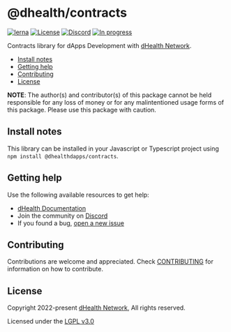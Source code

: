 # @dhealth/contracts

[![lerna](https://img.shields.io/badge/maintained%20with-lerna-cc00ff.svg)](https://lerna.js.org/)
[![License](https://img.shields.io/badge/License-LGPL%203.0%20only-blue.svg)][license]
[![Discord](https://img.shields.io/badge/chat-on%20discord-green.svg)][discord]
[![In progress](https://img.shields.io/badge/Status-In%20progress-2b00ff.svg)](CONTRIBUTING.md#project-status)

Contracts library for dApps Development with [dHealth Network][parent-url].

- [Install notes](#install-notes)
- [Getting help](#getting-help)
- [Contributing](#contributing)
- [License](#license)

**NOTE**: The author(s) and contributor(s) of this package cannot be held responsible for any loss of money or for any malintentioned usage forms of this package. Please use this package with caution.

## Install notes

This library can be installed in your Javascript or Typescript project using `npm install @dhealthdapps/contracts`.

## Getting help

Use the following available resources to get help:

- [dHealth Documentation][docs]
- Join the community on [Discord][discord] 
- If you found a bug, [open a new issue][issues]

## Contributing

Contributions are welcome and appreciated. 
Check [CONTRIBUTING](CONTRIBUTING.md) for information on how to contribute.

## License

Copyright 2022-present [dHealth Network][parent-url], All rights reserved.

Licensed under the [LGPL v3.0](LICENSE)

[license]: https://opensource.org/licenses/LGPL-3.0
[parent-url]: https://dhealth.network
[docs]: https://docs.dhealth.com
[issues]: https://github.com/dhealthproject/dapps-framework/issues
[discord]: https://discord.gg/P57WHbmZjk

